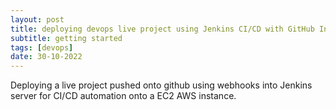 ```yaml
---
layout: post
title: deploying devops live project using Jenkins CI/CD with GitHub Integration 
subtitle: getting started
tags: [devops]
date: 30-10-2022 
---
```

Deploying a live project pushed onto github using webhooks into Jenkins server for CI/CD automation onto a EC2 AWS instance.